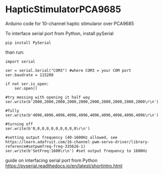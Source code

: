 # HapticStimulatorPCA9685
Arduino code for 10-channel haptic stimularor over PCA9685

To interface serial port from Python, install pySerial
```
pip install PySerial
```
than run:

```
import serial

ser = serial.Serial("COM3") #where COM3 = your COM port
ser.baudrate = 115200

if not ser.is_open:
	ser.open()

#try messing with opening it half way
ser.write(b'2000,2000,2000,2000,2000,2000,2000,2000,2000,2000\r\n')

#fully
ser.write(b'4096,4096,4096,4096,4096,4096,4096,4096,4096,4096\r\n')

#turning off
ser.write(b'0,0,0,0,0,0,0,0,0,0\r\n')

#setting output frequency (40-1600Hz allowed, see https://learn.adafruit.com/16-channel-pwm-servo-driver/library-reference#setpwmfreq-freq-335626-1)
ser.write(b'SetFreq:1600\r\n') #set output frequency to 1600Hz
```


guide on interfacing serial port from Python https://pyserial.readthedocs.io/en/latest/shortintro.html
